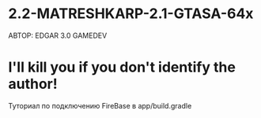 # 2.2-MATRESHKARP-2.1-GTASA-64x
 АВТОР: EDGAR 3.0 GAMEDEV
 
# I'll kill you if you don't identify the author!
Туториал по подключению FireBase в app/build.gradle
